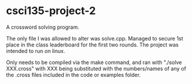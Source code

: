 # csci135-project-2
A crossword solving program. 

The only file I was allowed to alter was solve.cpp. Managed to secure 1st place in the class leaderboard for the first two rounds. The project was intended to run on linux. 

Only needs to be compiled via the make command, and ran with "./solve XXX.cross" with XXX being substituted with the numbers/names of any of the .cross files included in the code or examples folder. 
